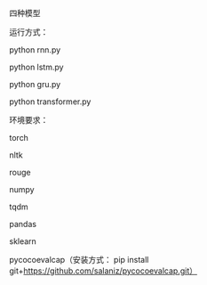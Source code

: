 四种模型

运行方式：

python rnn.py

python lstm.py

python gru.py

python transformer.py



环境要求：

torch

nltk

rouge

numpy

tqdm

pandas

sklearn

pycocoevalcap（安装方式： pip install git+https://github.com/salaniz/pycocoevalcap.git）

